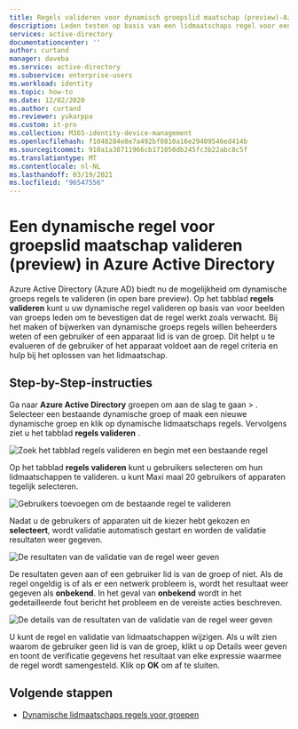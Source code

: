 ```yaml
---
title: Regels valideren voor dynamisch groepslid maatschap (preview)-Azure AD | Microsoft Docs
description: Leden testen op basis van een lidmaatschaps regel voor een dynamische groep in Azure Active Directory.
services: active-directory
documentationcenter: ''
author: curtand
manager: daveba
ms.service: active-directory
ms.subservice: enterprise-users
ms.workload: identity
ms.topic: how-to
ms.date: 12/02/2020
ms.author: curtand
ms.reviewer: yukarppa
ms.custom: it-pro
ms.collection: M365-identity-device-management
ms.openlocfilehash: f1048284e8e7a492bf0810a16e29409546ed414b
ms.sourcegitcommit: 910a1a38711966cb171050db245fc3b22abc8c5f
ms.translationtype: MT
ms.contentlocale: nl-NL
ms.lasthandoff: 03/19/2021
ms.locfileid: "96547556"
---
```

# <a name="validate-a-dynamic-group-membership-rule-preview-in-azure-active-directory"></a>Een dynamische regel voor groepslid maatschap valideren (preview) in Azure Active Directory

Azure Active Directory (Azure AD) biedt nu de mogelijkheid om dynamische groeps regels te valideren (in open bare preview). Op het tabblad **regels valideren** kunt u uw dynamische regel valideren op basis van voor beelden van groeps leden om te bevestigen dat de regel werkt zoals verwacht. Bij het maken of bijwerken van dynamische groeps regels willen beheerders weten of een gebruiker of een apparaat lid is van de groep. Dit helpt u te evalueren of de gebruiker of het apparaat voldoet aan de regel criteria en hulp bij het oplossen van het lidmaatschap.

## <a name="step-by-step-walk-through"></a>Step-by-Step-instructies

Ga naar **Azure Active Directory** groepen om aan de slag te gaan  >  . Selecteer een bestaande dynamische groep of maak een nieuwe dynamische groep en klik op dynamische lidmaatschaps regels. Vervolgens ziet u het tabblad **regels valideren** .

![Zoek het tabblad regels valideren en begin met een bestaande regel](./media/groups-dynamic-rule-validation/validate-tab.png)

Op het tabblad **regels valideren** kunt u gebruikers selecteren om hun lidmaatschappen te valideren. u kunt Maxi maal 20 gebruikers of apparaten tegelijk selecteren.

![Gebruikers toevoegen om de bestaande regel te valideren](./media/groups-dynamic-rule-validation/validate-tab-add-users.png)

Nadat u de gebruikers of apparaten uit de kiezer hebt gekozen en **selecteert**, wordt validatie automatisch gestart en worden de validatie resultaten weer gegeven.

![De resultaten van de validatie van de regel weer geven](./media/groups-dynamic-rule-validation/validate-tab-results.png)

De resultaten geven aan of een gebruiker lid is van de groep of niet. Als de regel ongeldig is of als er een netwerk probleem is, wordt het resultaat weer gegeven als **onbekend**. In het geval van **onbekend** wordt in het gedetailleerde fout bericht het probleem en de vereiste acties beschreven.

![De details van de resultaten van de validatie van de regel weer geven](./media/groups-dynamic-rule-validation/validate-tab-view-details.png)

U kunt de regel en validatie van lidmaatschappen wijzigen. Als u wilt zien waarom de gebruiker geen lid is van de groep, klikt u op Details weer geven en toont de verificatie gegevens het resultaat van elke expressie waarmee de regel wordt samengesteld. Klik op **OK** om af te sluiten.

## <a name="next-steps"></a>Volgende stappen

- [Dynamische lidmaatschaps regels voor groepen](groups-dynamic-membership.md)
